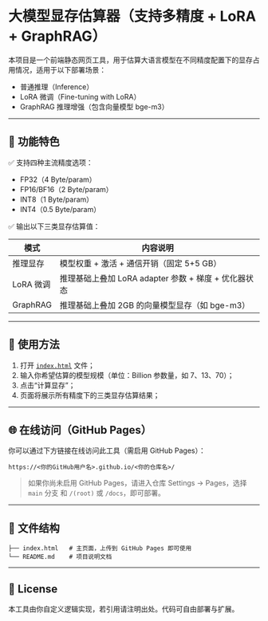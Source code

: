 
# 大模型显存估算器（支持多精度 + LoRA + GraphRAG）

本项目是一个前端静态网页工具，用于估算大语言模型在不同精度配置下的显存占用情况，适用于以下部署场景：

- 普通推理（Inference）
- LoRA 微调（Fine-tuning with LoRA）
- GraphRAG 推理增强（包含向量模型 bge-m3）

---

## 🔧 功能特色

✅ 支持四种主流精度选项：

- FP32（4 Byte/param）  
- FP16/BF16（2 Byte/param）  
- INT8（1 Byte/param）  
- INT4（0.5 Byte/param）  

✅ 输出以下三类显存估算值：

| 模式         | 内容说明                                               |
|--------------|--------------------------------------------------------|
| 推理显存     | 模型权重 + 激活 + 通信开销（固定 5+5 GB）              |
| LoRA 微调    | 推理基础上叠加 LoRA adapter 参数 + 梯度 + 优化器状态 |
| GraphRAG     | 推理基础上叠加 2GB 的向量模型显存（如 bge-m3）        |

---

## 🚀 使用方法

1. 打开 [`index.html`](./index.html) 文件；
2. 输入你希望估算的模型规模（单位：Billion 参数量，如 7、13、70）；
3. 点击“计算显存”；
4. 页面将展示所有精度下的三类显存估算结果；

---

## 🌐 在线访问（GitHub Pages）

你可以通过下方链接在线访问此工具（需启用 GitHub Pages）：

```
https://<你的GitHub用户名>.github.io/<你的仓库名>/
```

> 如果你尚未启用 GitHub Pages，请进入仓库 Settings → Pages，选择 `main` 分支 和 `/(root)` 或 `/docs`，即可部署。

---

## 📁 文件结构

```
├── index.html   # 主页面，上传到 GitHub Pages 即可使用
└── README.md    # 项目说明文档
```

---

## 📜 License

本工具由你自定义逻辑实现，若引用请注明出处。代码可自由部署与扩展。
